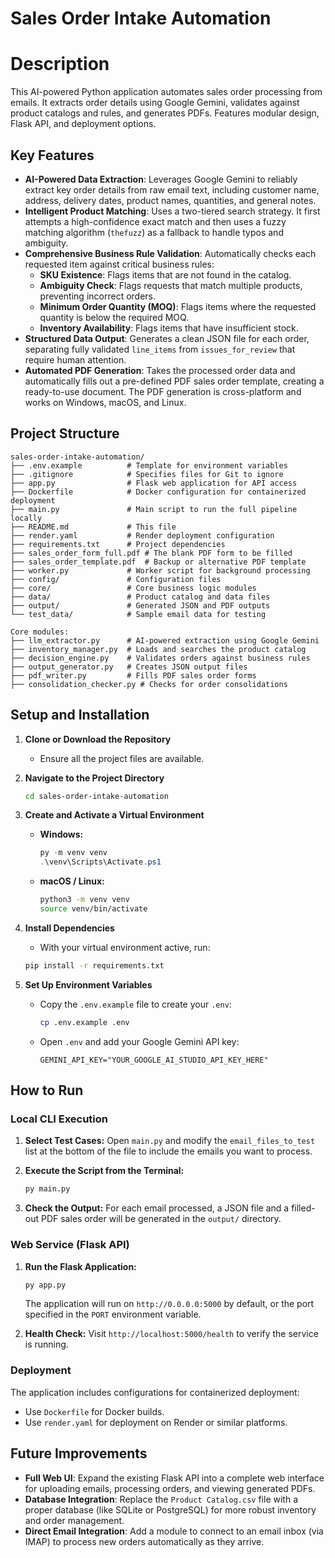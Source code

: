 # Sales Order Intake Automation

# Description

This AI-powered Python application automates sales order processing from emails. It extracts order details using Google Gemini, validates against product catalogs and rules, and generates PDFs. Features modular design, Flask API, and deployment options.

## Key Features

- **AI-Powered Data Extraction**: Leverages Google Gemini to reliably extract key order details from raw email text, including customer name, address, delivery dates, product names, quantities, and general notes.
- **Intelligent Product Matching**: Uses a two-tiered search strategy. It first attempts a high-confidence exact match and then uses a fuzzy matching algorithm (`thefuzz`) as a fallback to handle typos and ambiguity.
- **Comprehensive Business Rule Validation**: Automatically checks each requested item against critical business rules:
  - **SKU Existence**: Flags items that are not found in the catalog.
  - **Ambiguity Check**: Flags requests that match multiple products, preventing incorrect orders.
  - **Minimum Order Quantity (MOQ)**: Flags items where the requested quantity is below the required MOQ.
  - **Inventory Availability**: Flags items that have insufficient stock.
- **Structured Data Output**: Generates a clean JSON file for each order, separating fully validated `line_items` from `issues_for_review` that require human attention.
- **Automated PDF Generation**: Takes the processed order data and automatically fills out a pre-defined PDF sales order template, creating a ready-to-use document. The PDF generation is cross-platform and works on Windows, macOS, and Linux.

## Project Structure

```
sales-order-intake-automation/
├── .env.example          # Template for environment variables
├── .gitignore            # Specifies files for Git to ignore
├── app.py                # Flask web application for API access
├── Dockerfile            # Docker configuration for containerized deployment
├── main.py               # Main script to run the full pipeline locally
├── README.md             # This file
├── render.yaml           # Render deployment configuration
├── requirements.txt      # Project dependencies
├── sales_order_form_full.pdf # The blank PDF form to be filled
├── sales_order_template.pdf  # Backup or alternative PDF template
├── worker.py             # Worker script for background processing
├── config/               # Configuration files
├── core/                 # Core business logic modules
├── data/                 # Product catalog and data files
├── output/               # Generated JSON and PDF outputs
└── test_data/            # Sample email data for testing

Core modules:
├── llm_extractor.py      # AI-powered extraction using Google Gemini
├── inventory_manager.py  # Loads and searches the product catalog
├── decision_engine.py    # Validates orders against business rules
├── output_generator.py   # Creates JSON output files
├── pdf_writer.py         # Fills PDF sales order forms
├── consolidation_checker.py # Checks for order consolidations
```

## Setup and Installation

1.  **Clone or Download the Repository**
    - Ensure all the project files are available.

2.  **Navigate to the Project Directory**
    ```bash
    cd sales-order-intake-automation
    ```

3.  **Create and Activate a Virtual Environment**
    - **Windows:**
      ```powershell
      py -m venv venv
      .\venv\Scripts\Activate.ps1
      ```
    - **macOS / Linux:**
      ```bash
      python3 -m venv venv
      source venv/bin/activate
      ```

4.  **Install Dependencies**
    - With your virtual environment active, run:
    ```bash
    pip install -r requirements.txt
    ```

5.  **Set Up Environment Variables**
    - Copy the `.env.example` file to create your `.env`:
      ```bash
      cp .env.example .env
      ```
    - Open `.env` and add your Google Gemini API key:
      ```
      GEMINI_API_KEY="YOUR_GOOGLE_AI_STUDIO_API_KEY_HERE"
      ```

## How to Run

### Local CLI Execution
1.  **Select Test Cases:** Open `main.py` and modify the `email_files_to_test` list at the bottom of the file to include the emails you want to process.

2.  **Execute the Script from the Terminal:**
    ```bash
    py main.py
    ```

3.  **Check the Output:** For each email processed, a JSON file and a filled-out PDF sales order will be generated in the `output/` directory.

### Web Service (Flask API)
1.  **Run the Flask Application:**
    ```bash
    py app.py
    ```
    The application will run on `http://0.0.0.0:5000` by default, or the port specified in the `PORT` environment variable.

2.  **Health Check:** Visit `http://localhost:5000/health` to verify the service is running.

### Deployment
The application includes configurations for containerized deployment:
- Use `Dockerfile` for Docker builds.
- Use `render.yaml` for deployment on Render or similar platforms.

## Future Improvements

- **Full Web UI**: Expand the existing Flask API into a complete web interface for uploading emails, processing orders, and viewing generated PDFs.
- **Database Integration**: Replace the `Product Catalog.csv` file with a proper database (like SQLite or PostgreSQL) for more robust inventory and order management.
- **Direct Email Integration**: Add a module to connect to an email inbox (via IMAP) to process new orders automatically as they arrive.

